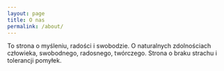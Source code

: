 ```yaml
---
layout: page
title: O nas
permalink: /about/
---
```

To strona o myśleniu, radości i swobodzie. O naturalnych zdolnościach człowieka, swobodnego, radosnego, twórczego. Strona o braku strachu i tolerancji pomyłek.
